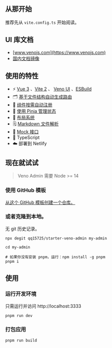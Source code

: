 ## 从那开始

推荐先从 `vite.config.ts` 开始阅读。

## UI 库文档

- [www.venojs.com](https://www.venojs.com)
- [国内文档镜像](https://venoui.fdota.com)

## 使用的特性

- ⚡️ [Vue 3](https://github.com/vuejs/vue-next) 、[Vite 2](https://github.com/vitejs/vite) 、 [Veno UI](https://github.com/qq15725/veno-ui) 、[ESBuild](https://github.com/evanw/esbuild)
- 🗂 [基于文件结构自动生成路由](https://github.com/qq15725/starter-veno-admin/blob/master/src/pages)
- 👣 [组件按需自动注册](https://github.com/qq15725/starter-veno-admin/blob/master/src/components)
- 🍍 [使用 Pinia 管理状态](https://pinia.esm.dev)
- 📑 [布局系统](https://github.com/qq15725/starter-veno-admin/blob/master/src/layouts)
- 🗒 [Markdown 文件解析](https://github.com/qq15725/veno-ui/tree/master/packages/vite-plugin-markdown)
- 🐔 [Mock 接口](https://github.com/vbenjs/vite-plugin-mock)
- 🦾 TypeScript
- ☁️ 部署到 Netlify

## 现在就试试

> Veno Admin 需要 Node >= 14

### 使用 GitHub 模板

[从这个 GitHub 模板创建一个仓库。](https://github.com/qq15725/starter-veno-admin/generate)

### 或者克隆到本地。

无 git 历史记录。

```shell
npx degit qq15725/starter-veno-admin my-admin

cd my-admin

# 如果你没有安装 pnpm，运行：npm install -g pnpm
pnpm i
```

## 使用

### 运行开发环境

只需运行并访问 http://localhost:3333

```bash
pnpm run dev
```

### 打包应用

```bash
pnpm run build
```
